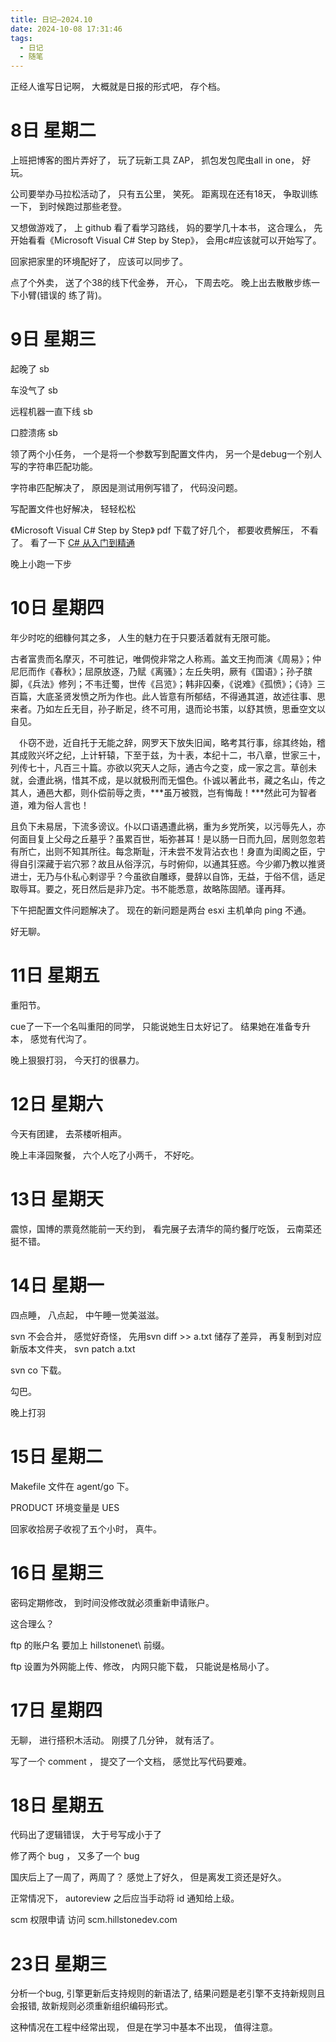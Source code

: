 ```yaml
---
title: 日记—2024.10
date: 2024-10-08 17:31:46
tags:
  - 日记
  - 随笔
---
```


正经人谁写日记啊， 大概就是日报的形式吧， 存个档。

# 8日 星期二

上班把博客的图片弄好了， 玩了玩新工具 ZAP， 抓包发包爬虫all in one， 好玩。

公司要举办马拉松活动了， 只有五公里， 笑死。 距离现在还有18天， 争取训练一下， 到时候跑过那些老登。

又想做游戏了， 上 github 看了看学习路线， 妈的要学几十本书， 这合理么， 先开始看看《Microsoft Visual C# Step by Step》， 会用c#应该就可以开始写了。


回家把家里的环境配好了， 应该可以同步了。

点了个外卖， 送了个38的线下代金券， 开心， 下周去吃。 晚上出去散散步练一下小臂(错误的 练了背)。

# 9日 星期三

起晚了 sb

车没气了 sb

远程机器一直下线 sb

口腔溃疡 sb

领了两个小任务， 一个是将一个参数写到配置文件内， 另一个是debug一个别人写的字符串匹配功能。

字符串匹配解决了， 原因是测试用例写错了， 代码没问题。

写配置文件也好解决， 轻轻松松

《Microsoft Visual C# Step by Step》 pdf 下载了好几个， 都要收费解压， 不看了。 看了一下 [C# 从入门到精通](https://www.bookstack.cn/read/shenjun-csharp)

晚上小跑一下步

# 10日 星期四

年少时吃的细糠何其之多， 人生的魅力在于只要活着就有无限可能。

古者富贵而名摩灭，不可胜记，唯倜傥非常之人称焉。盖文王拘而演《周易》；仲尼厄而作《春秋》；屈原放逐，乃赋《离骚》；左丘失明，厥有《国语》；孙子膑脚，《兵法》修列；不韦迁蜀，世传《吕览》；韩非囚秦，《说难》《孤愤》；《诗》三百篇，大底圣贤发愤之所为作也。此人皆意有所郁结，不得通其道，故述往事、思来者。乃如左丘无目，孙子断足，终不可用，退而论书策，以舒其愤，思垂空文以自见。　

　仆窃不逊，近自托于无能之辞，网罗天下放失旧闻，略考其行事，综其终始，稽其成败兴坏之纪，上计轩辕，下至于兹，为十表，本纪十二，书八章，世家三十，列传七十，凡百三十篇。亦欲以究天人之际，通古今之变，成一家之言。草创未就，会遭此祸，惜其不成，是以就极刑而无愠色。仆诚以著此书，藏之名山，传之其人，通邑大都，则仆偿前辱之责，***虽万被戮，岂有悔哉！***然此可为智者道，难为俗人言也！　

且负下未易居，下流多谤议。仆以口语遇遭此祸，重为乡党所笑，以污辱先人，亦何面目复上父母之丘墓乎？虽累百世，垢弥甚耳！是以肠一日而九回，居则忽忽若有所亡，出则不知其所往。每念斯耻，汗未尝不发背沾衣也！身直为闺阁之臣，宁得自引深藏于岩穴邪？故且从俗浮沉，与时俯仰，以通其狂惑。今少卿乃教以推贤进士，无乃与仆私心剌谬乎？今虽欲自雕琢，曼辞以自饰，无益，于俗不信，适足取辱耳。要之，死日然后是非乃定。书不能悉意，故略陈固陋。谨再拜。

下午把配置文件问题解决了。 现在的新问题是两台 esxi 主机单向 ping 不通。

好无聊。

# 11日 星期五

重阳节。

cue了一下一个名叫重阳的同学， 只能说她生日太好记了。 结果她在准备专升本， 感觉有代沟了。

晚上狠狠打羽， 今天打的很暴力。

# 12日 星期六

今天有团建， 去茶楼听相声。

晚上丰泽园聚餐， 六个人吃了小两千， 不好吃。

# 13日 星期天

震惊，国博的票竟然能前一天约到， 看完展子去清华的简约餐厅吃饭， 云南菜还挺不错。

# 14日 星期一


四点睡， 八点起， 中午睡一觉美滋滋。

svn 不会合并， 感觉好奇怪， 先用svn diff >> a.txt 储存了差异， 再复制到对应新版本文件夹， svn patch a.txt


svn co 下载。

勾巴。

晚上打羽

# 15日 星期二

Makefile 文件在 agent/go 下。

PRODUCT 环境变量是 UES  

回家收拾房子收视了五个小时， 真牛。

# 16日 星期三

密码定期修改， 到时间没修改就必须重新申请账户。

这合理么？


ftp 的账户名 要加上 hillstonenet\ 前缀。

ftp 设置为外网能上传、修改， 内网只能下载， 只能说是格局小了。





# 17日 星期四


无聊， 进行搭积木活动。 刚摸了几分钟， 就有活了。


写了一个 comment ， 提交了一个文档， 感觉比写代码要难。


# 18日 星期五


代码出了逻辑错误， 大于号写成小于了

修了两个 bug ， 又多了一个 bug 

国庆后上了一周了，两周了？ 感觉上了好久， 但是离发工资还是好久。

正常情况下， autoreview 之后应当手动将 id 通知给上级。

scm 权限申请 访问 scm.hillstonedev.com



# 23日 星期三

分析一个bug, 引擎更新后支持规则的新语法了, 结果问题是老引擎不支持新规则且会报错, 故新规则必须重新组织编码形式。

这种情况在工程中经常出现， 但是在学习中基本不出现， 值得注意。




























